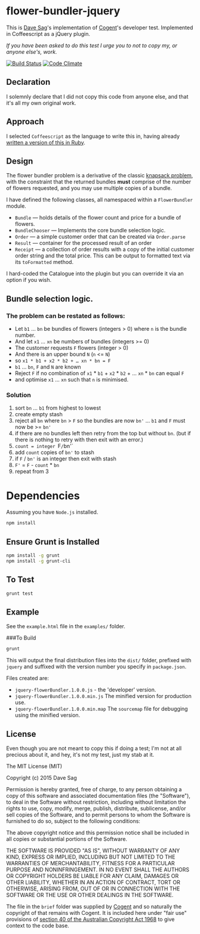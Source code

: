 # flower-bundler-jquery

This is [Dave Sag](http://cv.davesag.com)'s implementation of [Cogent](http://www.cogent.co)'s developer test. Implemented in Coffeescript as a jQuery plugin.

*If you have been asked to do this test I urge you to not to copy my, or anyone else's, work.*

[![Build Status](https://travis-ci.org/davesag/flower-shop-test-jquery.svg?branch=master)](https://travis-ci.org/davesag/flower-shop-test-jquery) [![Code Climate](https://codeclimate.com/github/davesag/flower-shop-test-jquery/badges/gpa.svg)](https://codeclimate.com/github/davesag/flower-shop-test-jquery)

## Declaration

I solemnly declare that I did not copy this code from anyone else, and that it's all my own original  work.

## Approach

I selected `Coffeescript` as the language to write this in, having already [written a version of this in Ruby](http://github.com/davesag/flower-shop-test).

## Design

The flower bundler problem is a derivative of the classic [knapsack problem](http://en.wikipedia.org/wiki/Knapsack_problem), with the constraint that the returned bundles **must** comprise of the number of flowers requested, and you may use multiple copies of a bundle.

I have defined the following classes, all namespaced within a `FlowerBundler` module.

* `Bundle` — holds details of the flower count and price for a bundle of flowers.
* `BundleChooser` — Implements the core bundle selection logic.
* `Order` — a simple customer order that can be created via `Order.parse`
* `Result` — container for the processed result of an order
* `Receipt` — a collection of order results with a copy of the initial customer order string and the total price.  This can be output to formatted text via its `toFormatted` method.

I hard-coded the Catalogue into the plugin but you can override it via an option if you wish.

## Bundle selection logic.

### The problem can be restated as follows:

* Let `b1` … `bn` be bundles of flowers (integers > 0) where `n` is the bundle number.
* And let `x1` … `xn` be numbers of bundles (integers >= 0)
* The customer requests `F` flowers (integer > 0)
* And there is an upper bound `N` (`n` <= `N`)
* so `x1 * b1 + x2 * b2 + … xn * bn = F`
* `b1` … `bn`, `F` and `N` are known
* Reject `F` if no combination of `x1` * `b1` + `x2` * `b2` + … `xn` * `bn` can equal `F`
* and optimise `x1` … `xn` such that `n` is minimised.

### Solution

1. sort `bn` … `b1` from highest to lowest
2. create empty stash
3. reject all `bn` where `bn` > `F` so the bundles are now `bn'` … `b1` and `F` must now be >=  `bn'`
4. if there are no bundles left then retry from the top but without `bn`. (but if there is nothing to retry with then exit with an error.)
5. `count = integer `F` / `bn'`
6. add `count` copies of `bn'` to stash
7. if `F` / `bn'` is an integer then exit with stash
8. `F'` = `F` - `count` * `bn`
9. repeat from 3

# Dependencies

Assuming you have `Node.js` installed.

```bash
npm install
```

## Ensure Grunt is Installed

```bash
npm install -g grunt
npm install -g grunt-cli
```

## To Test

```bash
grunt test
```

## Example

See the `example.html` file in the `examples/` folder.

###To Build

```bash
grunt
```

This will output the final distribution files into the `dist/` folder, prefixed with `jquery` and suffixed with the version number you specify in `package.json`.

Files created are:

* `jquery-flowerBundler.1.0.0.js` - the 'developer' version.
* `jquery-flowerBundler.1.0.0.min.js` The minified version for production use.
* `jquery-flowerBundler.1.0.0.min.map` The `sourcemap` file for debugging using the minified version.

## License

Even though you are not meant to copy this if doing a test; I'm not at all precious about it, and hey, it's not my test, just my stab at it.

The MIT License (MIT)

Copyright (c) 2015 Dave Sag

Permission is hereby granted, free of charge, to any person obtaining a copy
of this software and associated documentation files (the "Software"), to deal
in the Software without restriction, including without limitation the rights
to use, copy, modify, merge, publish, distribute, sublicense, and/or sell
copies of the Software, and to permit persons to whom the Software is
furnished to do so, subject to the following conditions:

The above copyright notice and this permission notice shall be included in all
copies or substantial portions of the Software.

THE SOFTWARE IS PROVIDED "AS IS", WITHOUT WARRANTY OF ANY KIND, EXPRESS OR
IMPLIED, INCLUDING BUT NOT LIMITED TO THE WARRANTIES OF MERCHANTABILITY,
FITNESS FOR A PARTICULAR PURPOSE AND NONINFRINGEMENT. IN NO EVENT SHALL THE
AUTHORS OR COPYRIGHT HOLDERS BE LIABLE FOR ANY CLAIM, DAMAGES OR OTHER
LIABILITY, WHETHER IN AN ACTION OF CONTRACT, TORT OR OTHERWISE, ARISING FROM,
OUT OF OR IN CONNECTION WITH THE SOFTWARE OR THE USE OR OTHER DEALINGS IN THE
SOFTWARE.

The file in the `brief` folder was supplied by [Cogent](http://www.cogent.co) and so naturally the copyright of that remains with Cogent. It is included here under "fair use" provisions of [section 40 of the Australian Copyright Act 1968](http://www.austlii.edu.au/au/legis/cth/consol_act/ca1968133/s40.html) to give context to the code base.
